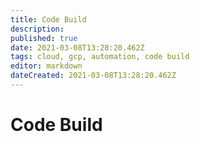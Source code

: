 ```yaml
---
title: Code Build
description: 
published: true
date: 2021-03-08T13:28:20.462Z
tags: cloud, gcp, automation, code build
editor: markdown
dateCreated: 2021-03-08T13:28:20.462Z
---
```


# Code Build